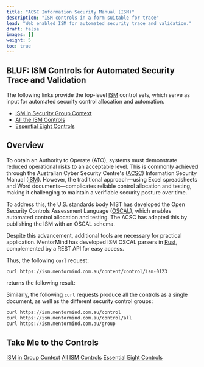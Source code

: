 ```yaml
---
title: "ACSC Information Security Manual (ISM)"
description: "ISM controls in a form suitable for trace"
lead: "Web enabled ISM for automated security trace and validation."
draft: false
images: []
weight: 5
toc: true
---
```

## BLUF: ISM Controls for Automated Security Trace and Validation

The following links provide the top-level [ISM](https://www.cyber.gov.au/resources-business-and-government/essential-cyber-security/ism) control sets, which serve as input for automated security control allocation and automation.

- [ISM in Security Group Context](/context)
- [All the ISM Controls](/control/index)
- [Essential Eight Controls](/essential-eight)

## Overview

To obtain an Authority to Operate (ATO), systems must demonstrate reduced operational risks to an acceptable level. This is commonly achieved through the Australian Cyber Security Centre's ([ACSC](https://cyber.gov.au/)) Information Security Manual ([ISM](https://www.cyber.gov.au/resources-business-and-government/essential-cyber-security/ism)). However, the traditional approach—using Excel spreadsheets and Word documents—complicates reliable control allocation and testing, making it challenging to maintain a verifiable security posture over time.

To address this, the U.S. standards body NIST has developed the Open Security Controls Assessment Language ([OSCAL](https://pages.nist.gov/OSCAL/)), which enables automated control allocation and testing. The ACSC has adapted this by publishing the ISM with an OSCAL schema.

Despite this advancement, additional tools are necessary for practical application. MentorMind has developed ISM OSCAL parsers in [Rust](https://www.rust-lang.org), complemented by a REST API for easy access.

Thus, the following `curl` request:

```bash
curl https://ism.mentormind.com.au/content/control/ism-0123
```

returns the following result:

Similarly, the following `curl` requests produce all the controls as a single document, as well as the different security control groups:

```bash
curl https://ism.mentormind.com.au/control
curl https://ism.mentormind.com.au/control/all
curl https://ism.mentormind.com.au/group
```

## Take Me to the Controls

[ISM in Group Context](/context) [All ISM Controls](/control/index) [Essential Eight Controls](/essential-eight)
